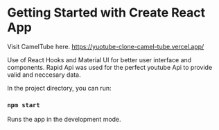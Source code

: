# Getting Started with Create React App

Visit CamelTube here. https://yuotube-clone-camel-tube.vercel.app/

Use of React Hooks and Material UI for better user interface and components. Rapid Api was used for the perfect youtube Api to provide valid and neccesary data.

In the project directory, you can run:

### `npm start`

Runs the app in the development mode.
